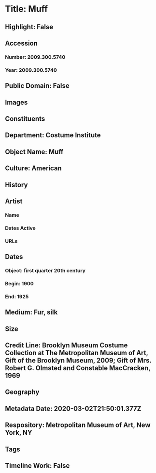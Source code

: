 # Title: Muff
## Highlight: False
## Accession
### Number: 2009.300.5740
### Year: 2009.300.5740
## Public Domain: False
## Images
## Constituents
## Department: Costume Institute
## Object Name: Muff
## Culture: American
## History
## Artist
### Name
### Dates Active
### URLs
## Dates
### Object: first quarter 20th century
### Begin: 1900
### End: 1925
## Medium: Fur, silk
## Size
## Credit Line: Brooklyn Museum Costume Collection at The Metropolitan Museum of Art, Gift of the Brooklyn Museum, 2009; Gift of Mrs. Robert G. Olmsted and Constable MacCracken, 1969
## Geography
## Metadata Date: 2020-03-02T21:50:01.377Z
## Respository: Metropolitan Museum of Art, New York, NY
## Tags
## Timeline Work: False
